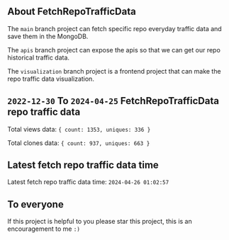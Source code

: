 ## About FetchRepoTrafficData

The `main` branch project can fetch specific repo everyday traffic data and save them in the MongoDB.

The `apis` branch project can expose the apis so that we can get our repo historical traffic data.

The `visualization` branch project is a frontend project that can make the repo traffic data visualization.

## `2022-12-30` To `2024-04-25` FetchRepoTrafficData repo traffic data

Total views data: `{ count: 1353, uniques: 336 }`

Total clones data: `{ count: 937, uniques: 663 }`

## Latest fetch repo traffic data time

Latest fetch repo traffic data time: `2024-04-26 01:02:57`

## To everyone

If this project is helpful to you please star this project, this is an encouragement to me `:)`



